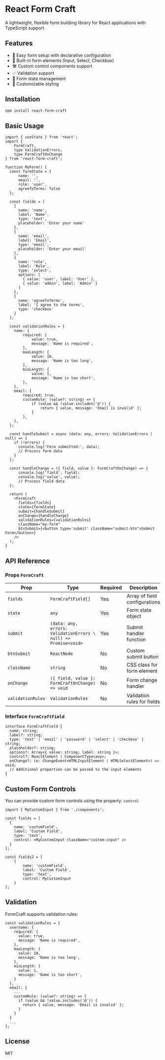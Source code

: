 # React Form Craft

A lightweight, flexible form building library for React applications with TypeScript support.

## Features

- 🔧 Easy form setup with declarative configuration
- 🧩 Built-in form elements (Input, Select, Checkbox)
- 🛠 Custom control components support
- ✅ Validation support
- 🔄 Form state management
- 🎨 Customizable styling

## Installation

```bash
npm install react-form-craft
```
## Basic Usage

```tsx
import { useState } from 'react';
import { 
    FormCraft, 
    type ValidationErrors, 
    type FormCraftOnChange 
} from 'react-form-craft';

function MyForm() {
  const formState = {
      name: '',
      email: '',
      role: 'user',
      agreeToTerms: false
  };

  const fields = [
    {
      name: 'name',
      label: 'Name',
      type: 'text',
      placeholder: 'Enter your name'
    },
    {
      name: 'email',
      label: 'Email',
      type: 'email',
      placeholder: 'Enter your email'
    },
    {
      name: 'role',
      label: 'Role',
      type: 'select',
      options: [
        { value: 'user', label: 'User' },
        { value: 'admin', label: 'Admin' }
      ]
    },
    {
      name: 'agreeToTerms',
      label: 'I agree to the terms',
      type: 'checkbox'
    }
  ];

  const validationRules = {
    name: { 
        required: {
            value: true,
            message: 'Name is required',
        },
        maxLength: {
            value: 10,
            message: 'Name is too long',
        },
        minLength: {
            value: 1,
            message: 'Name is too short',
        },
    },
    email: { 
        required: true, 
        customRule: (value?: string) => {
            if (value && !value.includes('@')) {
                return { value, message: 'Email is invalid' };
            }
        },
    },
  };

  const handleSubmit = async (data: any, errors: ValidationErrors | null) => {
    if (!errors) {
      console.log('Form submitted:', data);
      // Process form data
    }
  };

  const handleChange = ({ field, value }: FormCraftOnChange) => {
      console.log('field', field);
      console.log('value', value);
      // Process field data
  };

  return (
    <FormCraft
      fields={fields}
      state={formState}
      submit={handleSubmit}
      onChange={handleChange}
      validationRules={validationRules}
      className="my-form"
      btnSubmit={<button type='submit' className="submit-btn">Submit Form</button>}
    />
  );
}

```
## API Reference
### Props `FormCraft`

| Prop | Type                                                            | Required | Description |
| --- |-----------------------------------------------------------------| --- | --- |
| `fields` | `FormCraftField[]`                                              | Yes | Array of field configurations |
| `state` | `any`                                                           | Yes | Form state object |
| `submit` | `(data: any, errors: ValidationErrors \ null) => Promise<void>` | Yes | Submit handler function |
| `btnSubmit` | `ReactNode`                                                     | No | Custom submit button |
| `className` | `string`                                                        | No | CSS class for form element |
| `onChange` | `({ field, value }: FormCraftOnChange) => void`                 | No | Form change handler |
| `validationRules` | `ValidationRules`                                               | No | Validation rules for fields |

### Interface `FormCraftField`
```tsx
interface FormCraftField {
  name: string;
  label?: string;
  type: 'text' | 'email' | 'password' | 'select' | 'checkbox' | string;
  placeholder?: string;
  options?: Array<{ value: string; label: string }>;
  control?: ReactElement | ComponentType<any>;
  onChange?: (e: ChangeEvent<HTMLInputElement | HTMLSelectElement>) => void;
  // Additional properties can be passed to the input elements
}
```

## Custom Form Controls
You can provide custom form controls using the property: `control`
```tsx
import { MyCustomInput } from './components';

const fields = [
  {
    name: 'customField',
    label: 'Custom Field',
    type: 'text',
    control: <MyCustomInput className="custom-input" />
  }
];

const fields2 = [
    {
        name: 'customField',
        label: 'Custom Field',
        type: 'text',
        control: MyCustomInput
    }
];

```

## Validation
FormCraft supports validation rules:
```txs
const validationRules = {
  username: { 
    required: {
      value: true,
      message: 'Name is required',
    },
    maxLength: {
      value: 10,
      message: 'Name is too long',
    },
    minLength: {
      value: 1,
      message: 'Name is too short',
    }
  },
  email: {
    ...
    customRule: (value?: string) => {
      if (value && !value.includes('@')) {
        return { value, message: 'Email is invalid' };
      }
    }
  }
  ...
};
```
## License
MIT
